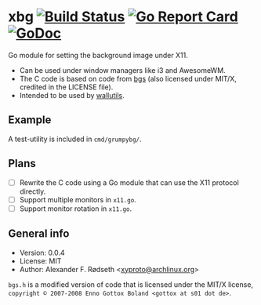 # xbg [![Build Status](https://travis-ci.com/xyproto/xbg.svg?branch=master)](https://travis-ci.com/xyproto/xbg) [![Go Report Card](https://goreportcard.com/badge/github.com/xyproto/xbg)](https://goreportcard.com/report/github.com/xyproto/xbg) [![GoDoc](https://godoc.org/github.com/xyproto/xbg?status.svg)](https://godoc.org/github.com/xyproto/xbg)

Go module for setting the background image under X11.

* Can be used under window managers like i3 and AwesomeWM.
* The C code is based on code from [bgs](https://github.com/Gottox/bgs) (also licensed under MIT/X, credited in the LICENSE file).
* Intended to be used by [wallutils](https://github.com/xyproto/wallutils).

## Example

A test-utility is included in `cmd/grumpybg/`.

## Plans

- [ ] Rewrite the C code using a Go module that can use the X11 protocol directly.
- [ ] Support multiple monitors in `x11.go`.
- [ ] Support monitor rotation in `x11.go`.

## General info

* Version: 0.0.4
* License: MIT
* Author: Alexander F. Rødseth &lt;xyproto@archlinux.org&gt;

`bgs.h` is a modified version of code that is licensed under the MIT/X license, `copyright © 2007-2008 Enno Gottox Boland <gottox at s01 dot de>`.
